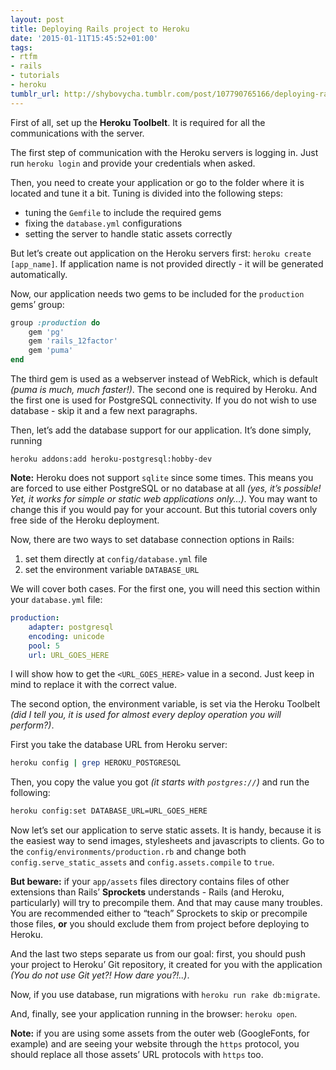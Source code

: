 ```yaml
---
layout: post
title: Deploying Rails project to Heroku
date: '2015-01-11T15:45:52+01:00'
tags:
- rtfm
- rails
- tutorials
- heroku
tumblr_url: http://shybovycha.tumblr.com/post/107790765166/deploying-rails-project-to-heroku
---
```

<p>First of all, set up the <strong>Heroku Toolbelt</strong>. It is required for all the communications with the server.</p>

<p>The first step of communication with the Heroku servers is logging in. Just run <code>heroku login</code> and provide your credentials when asked.</p>

<p>Then, you need to create your application or go to the folder where it is located and tune it a bit. Tuning is divided into the following steps:</p>

<ul><li>tuning the <code>Gemfile</code> to include the required gems</li>
<li>fixing the <code>database.yml</code> configurations</li>
<li>setting the server to handle static assets correctly</li>
</ul><p>But let&rsquo;s create out application on the Heroku servers first: <code>heroku create [app_name]</code>. If application name is not provided directly - it will be generated automatically.</p>

<p>Now, our application needs two gems to be included for the <code>production</code> gems&rsquo; group:</p>

```ruby
group :production do
    gem 'pg'
    gem 'rails_12factor'
    gem 'puma'
end
```

<p>The third gem is used as a webserver instead of WebRick, which is default <em>(puma is much, much faster!)</em>. The second one is required by Heroku. And the first one is used for PostgreSQL connectivity. If you do not wish to use database - skip it and a few next paragraphs.</p>

<p>Then, let&rsquo;s add the database support for our application. It&rsquo;s done simply, running</p>

<pre><code>heroku addons:add heroku-postgresql:hobby-dev
</code></pre>

<p><strong>Note:</strong> Heroku does not support <code>sqlite</code> since some times. This means you are forced to use either PostgreSQL or no database at all <em>(yes, it&rsquo;s possible! Yet, it works for simple or static web applications only&hellip;)</em>. You may want to change this if you would pay for your account. But this tutorial covers only free side of the Heroku deployment.</p>

<p>Now, there are two ways to set database connection options in Rails:</p>

<ol><li>set them directly at <code>config/database.yml</code> file</li>
<li>set the environment variable <code>DATABASE_URL</code></li>
</ol><p>We will cover both cases. For the first one, you will need this section within your <code>database.yml</code> file:</p>

```yaml
production:
    adapter: postgresql
    encoding: unicode
    pool: 5
    url: URL_GOES_HERE
```

<p>I will show how to get the <code>&lt;URL_GOES_HERE&gt;</code> value in a second. Just keep in mind to replace it with the correct value.</p>

<p>The second option, the environment variable, is set via the Heroku Toolbelt <em>(did I tell you, it is used for almost every deploy operation you will perform?)</em>.</p>

<p>First you take the database URL from Heroku server:</p>

```bash
heroku config | grep HEROKU_POSTGRESQL
```

<p>Then, you copy the value you got <em>(it starts with <code>postgres://</code>)</em> and run the following:</p>

```bash
heroku config:set DATABASE_URL=URL_GOES_HERE
```

<p>Now let&rsquo;s set our application to serve static assets. It is handy, because it is the easiest way to send images, stylesheets and javascripts to clients. Go to the <code>config/environments/production.rb</code> and change both <code>config.serve_static_assets</code> and <code>config.assets.compile</code> to <code>true</code>.</p>

<p><strong>But beware:</strong> if your <code>app/assets</code> files directory contains files of other extensions than Rails&rsquo; <strong>Sprockets</strong> understands - Rails (and Heroku, particularly) will try to precompile them. And that may cause many troubles. You are recommended either to &ldquo;teach&rdquo; Sprockets to skip or precompile those files, <strong>or</strong> you should exclude them from project before deploying to Heroku.</p>

<p>And the last two steps separate us from our goal: first, you should push your project to Heroku&rsquo; Git repository, it created for you with the application <em>(You do not use Git yet?! How dare you?!..)</em>.</p>

<p>Now, if you use database, run migrations with <code>heroku run rake db:migrate</code>.</p>

<p>And, finally, see your application running in the browser: <code>heroku open</code>.</p>

<p><strong>Note:</strong> if you are using some assets from the outer web (GoogleFonts, for example) and are seeing your website through the <code>https</code> protocol, you should replace all those assets&rsquo; URL protocols with <code>https</code> too.</p>
